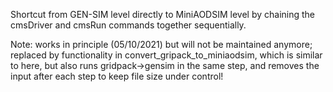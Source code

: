 Shortcut from GEN-SIM level directly to MiniAODSIM level
by chaining the cmsDriver and cmsRun commands together sequentially.

Note: works in principle (05/10/2021) but will not be maintained anymore;
      replaced by functionality in convert_gripack_to_miniaodsim,
      which is similar to here, but also runs gridpack->gensim in the same step,
      and removes the input after each step to keep file size under control!
